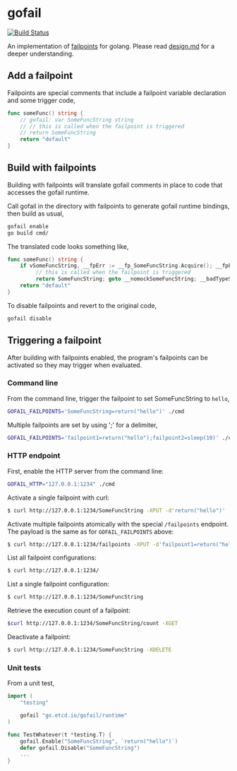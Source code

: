 # gofail

[![Build Status](https://travis-ci.com/etcd-io/gofail.svg?branch=master)](https://travis-ci.com/etcd-io/gofail)

An implementation of [failpoints][failpoint] for golang. Please read [design.md](doc/design.md) for a deeper understanding.

[failpoint]: http://www.freebsd.org/cgi/man.cgi?query=fail

## Add a failpoint

Failpoints are special comments that include a failpoint variable declaration and some trigger code,

```go
func someFunc() string {
	// gofail: var SomeFuncString string
	// // this is called when the failpoint is triggered
	// return SomeFuncString
	return "default"
}
```

## Build with failpoints

Building with failpoints will translate gofail comments in place to code that accesses the gofail runtime.

Call gofail in the directory with failpoints to generate gofail runtime bindings, then build as usual,

```sh
gofail enable
go build cmd/
```

The translated code looks something like,

```go
func someFunc() string {
	if vSomeFuncString, __fpErr := __fp_SomeFuncString.Acquire(); __fpErr == nil { SomeFuncString, __fpTypeOK := vSomeFuncString.(string); if !__fpTypeOK { goto __badTypeSomeFuncString} 
		 // this is called when the failpoint is triggered
		 return SomeFuncString; goto __nomockSomeFuncString; __badTypeSomeFuncString: __fp_SomeFuncString.BadType(vSomeFuncString, "string"); __nomockSomeFuncString: };
	return "default"
}
```

To disable failpoints and revert to the original code,

```sh
gofail disable
```

## Triggering a failpoint

After building with failpoints enabled, the program's failpoints can be activated so they may trigger when evaluated.

### Command line

From the command line, trigger the failpoint to set SomeFuncString to `hello`,

```sh
GOFAIL_FAILPOINTS='SomeFuncString=return("hello")' ./cmd
```

Multiple failpoints are set by using ';' for a delimiter,

```sh
GOFAIL_FAILPOINTS='failpoint1=return("hello");failpoint2=sleep(10)' ./cmd
```

### HTTP endpoint

First, enable the HTTP server from the command line:

```sh
GOFAIL_HTTP="127.0.0.1:1234" ./cmd
```

Activate a single failpoint with curl:

```sh
$ curl http://127.0.0.1:1234/SomeFuncString -XPUT -d'return("hello")'
```

Activate multiple failpoints atomically with the special `/failpoints` endpoint. The payload is the same as for `GOFAIL_FAILPOINTS` above:

```sh
$ curl http://127.0.0.1:1234/failpoints -XPUT -d'failpoint1=return("hello");failpoint2=sleep(10)'
```

List all failpoint configurations:

```sh
$ curl http://127.0.0.1:1234/
```

List a single failpoint configuration:

```sh
$ curl http://127.0.0.1:1234/SomeFuncString
```

Retrieve the execution count of a failpoint:

```sh
$curl http://127.0.0.1:1234/SomeFuncString/count -XGET
```

Deactivate a failpoint:

```sh
$ curl http://127.0.0.1:1234/SomeFuncString -XDELETE
```

### Unit tests

From a unit test,

```go
import (
	"testing"

	gofail "go.etcd.io/gofail/runtime"
)

func TestWhatever(t *testing.T) {
	gofail.Enable("SomeFuncString", `return("hello")`)
	defer gofail.Disable("SomeFuncString")
	...
}
```

